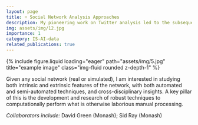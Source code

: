 ```yaml
---
layout: page
title: ⌗ Social Network Analysis Approaches
description: My pioneering work on Twitter analysis led to the subsequent, ongoing, research interest in social media and social networks in general. 
img: assets/img/12.jpg
importance: 1
category: IS-AI-data
related_publications: true
---
```



<div class="row">
    <div class="col-sm mt-3 mt-md-0">
        {% include figure.liquid loading="eager" path="assets/img/5.jpg" title="example image" class="img-fluid rounded z-depth-1" %}
    </div>
</div>

Given any social network (real or simulated), I am interested in studying both intrinsic and extrinsic features of the network, with both automated and semi-automated techniques, and cross-disciplinary insights. A key pillar of this is the development and research of robust techniques to computationally perform what is otherwise laborious manual processing.

*Collaborators include:* David Green (Monash); Sid Ray (Monash)


